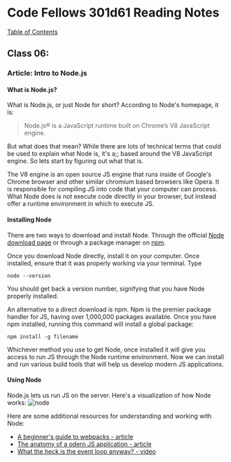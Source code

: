 # Code Fellows 301d61 Reading Notes

[Table of Contents](https://penjoe.github.io/301-reading-notes/)

## **Class 06**:

### **Article: Intro to Node.js**

#### **What is Node.js?**
What is Node.js, or just Node for short? According to Node's homepage, it is:

>Node.js® is a JavaScript runtime built on Chrome’s V8 JavaScript engine.

But what does that mean? While there are lots of technical terms that could be used to explain what Node is, it's a;; based around the V8 JavaScript engine. So lets start by figuring out what that is.

The V8 engine is an open source JS engine that runs inside of Google's Chrome browser and other similar chromium based browsers like Opera. It is responsible for compiling JS into code that your computer can process. What Node does is not execute code directly in your browser, but instead offer a runtime environment in which to execute JS.

#### **Installing Node**

There are two ways to download and install Node. Through the official [Node download page](https://nodejs.org/en/download/) or through a package manager on [npm](https://www.npmjs.com/).

Once you download Node directly, install it on your computer. Once installed, ensure that it was properly working via your terminal. Type
```
node --version
```
You should get back a version number, signifying that you have Node properly installed.

An alternative to a direct download is npm. Npm is the premier package handler for JS, having over 1,000,000 packages available. Once you have npm installed, running this command will install a global package:
```
npm install -g filename
```
Whichever method you use to get Node, once installed it will give you access to run JS through the Node runtime environment. Now we can install and run various build tools that will help us develop modern JS applications.

#### **Using Node**

Node.js lets us run JS on the server. Here's a visualization of how Node works:
![node](https://dab1nmslvvntp.cloudfront.net/wp-content/uploads/2012/10/1516152673node_event_loop.png)

Here are some additional resources for understanding and working with Node:
- [A beginner's guide to webpacks - article](https://www.sitepoint.com/webpack-beginner-guide/)
- [The anatomy of a odern JS application - article](https://www.sitepoint.com/anatomy-of-a-modern-javascript-application/)
- [What the heck is the event loop anyway? - video](https://www.youtube.com/watch?v=8aGhZQkoFbQ)